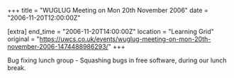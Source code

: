 +++
title = "WUGLUG Meeting on Mon 20th November 2006"
date = "2006-11-20T12:00:00Z"

[extra]
end_time = "2006-11-20T14:00:00Z"
location = "Learning Grid"
original = "https://uwcs.co.uk/events/wuglug-meeting-on-mon-20th-november-2006-1474488986293/"
+++

Bug fixing lunch group - Squashing bugs in free software, during our lunch break.

